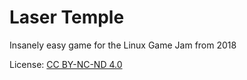 # Laser Temple

Insanely easy game for the Linux Game Jam from 2018

License: [CC BY-NC-ND 4.0](https://creativecommons.org/licenses/by-nc-nd/4.0/)
